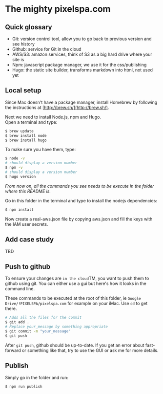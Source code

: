 # The mighty pixelspa.com

## Quick glossary
- Git: version control tool, allow you to go back to previous version and see history
- Github: service for Git in the cloud
- AWS/S3: amazon services, think of S3 as a big hard drive where your site is
- Npm: javascript package manager, we use it for the css/publishing
- Hugo: the static site builder, transforms markdown into html, not used yet


## Local setup
Since Mac doesn't have a package manager, install Homebrew by following the instructions at [http://brew.sh/](http://brew.sh/).

Next we need to install Node.js, npm and Hugo.  
Open a terminal and type:

```bash
$ brew update
$ brew install node
$ brew install hugo
```

To make sure you have them, type:

```bash
$ node -v
# should display a version number
$ npm -v
# should display a version number
$ hugo version
```

*From now on, all the commands you see needs to be execute in the folder where this README is.*

Go in this folder in the terminal and type to install the nodejs dependencies:

```bash
$ npm install
```

Now create a real-aws.json file by copying aws.json and fill the keys with the IAM user secrets.

## Add case study
TBD

## Push to github
To ensure your changes are `in the cloud`TM, you want to push them to github using git.
You can either use a gui but here's how it looks in the command line.

These commands to be executed at the root of this folder, ie `Google Drive/!PIXELSPA/pixelspa.com` for example on your iMac. Use `cd` to get there.

```bash
# Adds all the files for the commit
$ git add . 
# Replace your_message by something appropriate
$ git commit -m "your_message"
$ git push
```
After `git push`, github should be up-to-date.
If you get an error about fast-forward or something like that, try to use the GUI or ask me for more details.

## Publish
Simply go in the folder and run:

```bash
$ npm run publish
```
